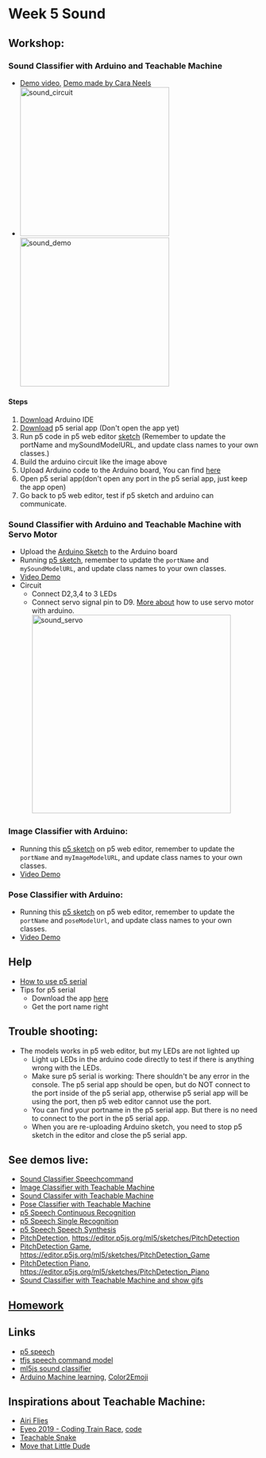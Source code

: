 # Week 5 Sound

## Workshop:

### Sound Classifier with Arduino and Teachable Machine

- [Demo video](https://youtu.be/bmyncxth3_Y), [Demo made by Cara Neels](https://vimeo.com/363431151)
- <img src="https://raw.githubusercontent.com/yining1023/machine-learning-for-the-web/master/week4-soundClassifier/images/sound-circuit.jpeg" alt="sound_circuit" width="300px"><img src="https://github.com/yining1023/machine-learning-for-the-web/blob/master/week4-soundClassifier/images/sound-demo.png?raw=true" alt="sound_demo" width="300px">

#### Steps

1. [Download](https://www.arduino.cc/en/main/software) Arduino IDE
2. [Download](https://github.com/p5-serial/p5.serialcontrol/releases) p5 serial app (Don't open the app yet)
3. Run p5 code in p5 web editor [sketch](https://editor.p5js.org/yining/sketches/eHYnYa5BR) (Remember to update the portName and mySoundModelURL, and update class names to your own classes.)
4. Build the arduino circuit like the image above
5. Upload Arduino code to the Arduino board, You can find [here](https://github.com/yining1023/machine-learning-for-the-web/tree/master/week4-soundClassifier/teachableMachineArduino-sound/arduino_code)
6. Open p5 serial app(don't open any port in the p5 serial app, just keep the app open)
7. Go back to p5 web editor, test if p5 sketch and arduino can communicate.

### Sound Classifier with Arduino and Teachable Machine with Servo Motor

- Upload the [Arduino Sketch](https://github.com/yining1023/Machine-Learning-for-Physical-Computing/tree/master/Examples/TeachableMachineArduino/SoundClassifier_with_Servo/SoundClassifier_Servo) to the Arduino board
- Running [p5 sketch](https://editor.p5js.org/yining/sketches/q8JEPDwK7), remember to update the `portName` and `mySoundModelURL`, and update class names to your own classes.
- [Video Demo](https://youtu.be/RnStPxTfEnU)
- Circuit
  - Connect D2,3,4 to 3 LEDs
  - Connect servo signal pin to D9. [More about](https://github.com/yining1023/Machine-Learning-for-Physical-Computing/tree/master/Examples/ServoMotor) how to use servo motor with arduino.
    <img src="https://raw.githubusercontent.com/yining1023/Machine-Learning-for-Physical-Computing/master/images/sound_servo.jpg" alt="sound_servo" width="400px">

### Image Classifier with Arduino:

- Running this [p5 sketch](https://editor.p5js.org/yining/sketches/Ob8Zkf_FZ) on p5 web editor, remember to update the `portName` and `myImageModelURL`, and update class names to your own classes.
- [Video Demo](https://youtu.be/ZGafimlnLw8)

### Pose Classifier with Arduino:

- Running this [p5 sketch](https://editor.p5js.org/p52/sketches/GIYEO8zY0) on p5 web editor, remember to update the `portName` and `poseModelUrl`, and update class names to your own classes.
- [Video Demo](https://youtu.be/2E0LpbdPjMs)

## Help

- [How to use p5 serial](https://itp.nyu.edu/physcomp/labs/labs-serial-communication/lab-serial-input-to-the-p5-js-ide/)
- Tips for p5 serial
  - Download the app [here](https://github.com/p5-serial/p5.serialcontrol/releases/tag/0.1.1)
  - Get the port name right

## Trouble shooting:

- The models works in p5 web editor, but my LEDs are not lighted up
  - Light up LEDs in the arduino code directly to test if there is anything wrong with the LEDs.
  - Make sure p5 serial is working: There shouldn't be any error in the console. The p5 serial app should be open, but do NOT connect to the port inside of the p5 serial app, otherwise p5 serial app will be using the port, then p5 web editor cannot use the port.
  - You can find your portname in the p5 serial app. But there is no need to connect to the port in the p5 serial app.
  - When you are re-uploading Arduino sketch, you need to stop p5 sketch in the editor and close the p5 serial app.

## See demos live:

- [Sound Classifier Speechcommand](https://yining1023.github.io/machine-learning-for-the-web/week4-soundClassifier/SoundClassification_speechcommand)
- [Image Classifier with Teachable Machine](https://yining1023.github.io/machine-learning-for-the-web/week4-soundClassifier/teachableMachineImage/)
- [Sound Classifer with Teachable Machine](https://yining1023.github.io/machine-learning-for-the-web/week4-soundClassifier/teachableMachineSound/)
- [Pose Classifier with Teachable Machine](https://yining1023.github.io/machine-learning-for-the-web/week4-soundClassifier/teachableMachinePoses/)
- [p5 Speech Continuous Recognition](https://yining1023.github.io/machine-learning-for-the-web/week4-soundClassifier/p5Speech/Continuous-Recognition)
- [p5 Speech Single Recognition](https://yining1023.github.io/machine-learning-for-the-web/week4-soundClassifier/p5Speech/Simple-Recignition)
- [p5 Speech Speech Synthesis](https://yining1023.github.io/machine-learning-for-the-web/week4-soundClassifier/p5Speech/Speech-Synthesis)
- [PitchDetection](https://yining1023.github.io/machine-learning-for-the-web/week4-soundClassifier/PitchDetection/PitchDetection), https://editor.p5js.org/ml5/sketches/PitchDetection
- [PitchDetection Game](https://yining1023.github.io/machine-learning-for-the-web/week4-soundClassifier/PitchDetection/PitchDetection_Game), https://editor.p5js.org/ml5/sketches/PitchDetection_Game
- [PitchDetection Piano](https://yining1023.github.io/machine-learning-for-the-web/week4-soundClassifier/PitchDetection/PitchDetection_Piano), https://editor.p5js.org/ml5/sketches/PitchDetection_Piano
- [Sound Classifier with Teachable Machine and show gifs](https://editor.p5js.org/yining/sketches/GW1SiSm0W) 

## [Homework](https://github.com/yining1023/machine-learning-for-the-web/wiki/Week-5-2021-Fall)

## Links

- [p5 speech](https://idmnyu.github.io/p5.js-speech/)
- [tfjs speech command model](https://github.com/tensorflow/tfjs-models/tree/master/speech-commands)
- [ml5js sound classifier](https://learn.ml5js.org/#/reference/sound-classifier)
- [Arduino Machine learning](https://blog.arduino.cc/2019/10/15/get-started-with-machine-learning-on-arduino/), [Color2Emoji](https://blog.arduino.cc/2019/11/07/fruit-identification-using-arduino-and-tensorflow/)

## Inspirations about Teachable Machine:

- [Airi Flies](https://www.yonaymoris.me/projects/airiflies)
- [Eyeo 2019 - Coding Train Race](https://vimeo.com/354276216), [code](https://github.com/CodingTrain/Eyeo-Festival-2019)
- [Teachable Snake](https://experiments.withgoogle.com/teachable-snake)
- [Move that Little Dude](https://dylandawkinsblog.wordpress.com/2019/05/08/machine-learning-for-web-final/)
